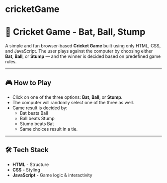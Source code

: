 # cricketGame
# 🏏 Cricket Game - Bat, Ball, Stump

A simple and fun browser-based **Cricket Game** built using only HTML, CSS, and JavaScript. The user plays against the computer by choosing either **Bat**, **Ball**, or **Stump** — and the winner is decided based on predefined game rules.

---

## 🎮 How to Play

- Click on one of the three options: **Bat**, **Ball**, or **Stump**.
- The computer will randomly select one of the three as well.
- Game result is decided by:
  - Bat beats Ball
  - Ball beats Stump
  - Stump beats Bat
  - Same choices result in a tie.

---

## 🛠️ Tech Stack

- **HTML** - Structure
- **CSS** - Styling
- **JavaScript** - Game logic & interactivity



